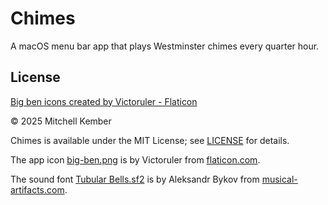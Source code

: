 # Chimes

A macOS menu bar app that plays Westminster chimes every quarter hour.

## License

<a href="https://www.flaticon.com/free-icons/big-ben" title="big ben icons">Big ben icons created by Victoruler - Flaticon</a>

© 2025 Mitchell Kember

Chimes is available under the MIT License; see [LICENSE](LICENSE.md) for details.

The app icon [big-ben.png](Chimes/Assets.xcassets/AppIcon.appiconset/big-ben.png) is by Victoruler from [flaticon.com](https://www.flaticon.com/free-icon/big-ben_4014067).

The sound font [Tubular Bells.sf2](Chimes/Tubular%20Bells.sf2) is by Aleksandr Bykov from [musical-artifacts.com](https://musical-artifacts.com/artifacts/1609).
